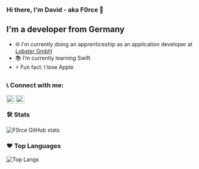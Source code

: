 ### Hi there, I'm David - aka F0rce 👋

## I'm a developer from Germany
- 🌐 I'm currently doing an apprenticeship as an application developer at [Lobster GmbH][lobster]
- 📚 I’m currently learning Swift
- ⚡️ Fun fact: I love Apple


### 📞 Connect with me:

[<img align="left" alt="F0rce | LinkedIn" width="22px" src="https://cdn.jsdelivr.net/npm/simple-icons@3.11.0/icons/linkedin.svg" />][linkedin]
[<img align="left" alt="F0rce | E-Mail" width="22px" src="https://cdn.jsdelivr.net/npm/simple-icons@3.4.0/icons/mail-dot-ru.svg" />][email]
<br>


### 🛠 Stats
![F0rce GitHub stats](https://github-readme-stats.vercel.app/api?username=f0rce&count_private=true&show_icons=true&theme=algolia&cache_seconds=1800&include_all_commits=true)


### ❤ Top Languages 
![Top Langs](https://github-readme-stats.vercel.app/api/top-langs/?username=f0rce&layout=compact&cache_seconds=1800)


[linkedin]: https://linkedin.com/in/daviddodlek
[email]: mailto:david@dodlek.com
[lobster]: https://www.lobster-world.com/
